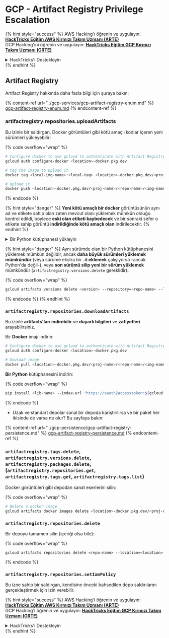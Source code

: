 # GCP - Artifact Registry Privilege Escalation

{% hint style="success" %}
AWS Hacking'ı öğrenin ve uygulayın: <img src="/.gitbook/assets/image.png" alt="" data-size="line">[**HackTricks Eğitim AWS Kırmızı Takım Uzmanı (ARTE)**](https://training.hacktricks.xyz/courses/arte)<img src="/.gitbook/assets/image.png" alt="" data-size="line">\
GCP Hacking'ini öğrenin ve uygulayın: <img src="/.gitbook/assets/image (2).png" alt="" data-size="line">[**HackTricks Eğitim GCP Kırmızı Takım Uzmanı (GRTE)**<img src="/.gitbook/assets/image (2).png" alt="" data-size="line">](https://training.hacktricks.xyz/courses/grte)

<details>

<summary>HackTricks'i Destekleyin</summary>

* [**Abonelik planlarını**](https://github.com/sponsors/carlospolop) kontrol edin!
* 💬 [**Discord grubuna**](https://discord.gg/hRep4RUj7f) katılın veya [**telegram grubuna**](https://t.me/peass) katılın veya bizi **Twitter** 🐦 [**@hacktricks\_live**](https://twitter.com/hacktricks\_live)** takip edin.**
* **Hacking püf noktalarını paylaşarak PR göndererek** [**HackTricks**](https://github.com/carlospolop/hacktricks) ve [**HackTricks Cloud**](https://github.com/carlospolop/hacktricks-cloud) github depolarına katkıda bulunun.

</details>
{% endhint %}

## Artifact Registry

Artifact Registry hakkında daha fazla bilgi için şuraya bakın:

{% content-ref url="../gcp-services/gcp-artifact-registry-enum.md" %}
[gcp-artifact-registry-enum.md](../gcp-services/gcp-artifact-registry-enum.md)
{% endcontent-ref %}

### artifactregistry.repositories.uploadArtifacts

Bu izinle bir saldırgan, Docker görüntüleri gibi kötü amaçlı kodlar içeren yeni sürümleri yükleyebilir:

{% code overflow="wrap" %}
```bash
# Configure docker to use gcloud to authenticate with Artifact Registry
gcloud auth configure-docker <location>-docker.pkg.dev

# tag the image to upload it
docker tag <local-img-name>:<local-tag> <location>-docker.pkg.dev/<proj-name>/<repo-name>/<img-name>:<tag>

# Upload it
docker push <location>-docker.pkg.dev/<proj-name>/<repo-name>/<img-name>:<tag>
```
{% endcode %}

{% hint style="danger" %}
**Yeni kötü amaçlı bir docker** görüntüsünün aynı ad ve etikete sahip olan zaten mevcut olanı yüklemek mümkün olduğu kontrol edildi, böylece **eski olan etiketi kaybedecek** ve bir sonraki sefer o etikete sahip görüntü **indirildiğinde kötü amaçlı olan** indirilecektir.
{% endhint %}

<details>

<summary>Bir Python kütüphanesi yükleyin</summary>

**Yüklemek için kütüphaneyi oluşturarak başlayın** (eğer en son sürümü depodan indirebiliyorsanız bu adımı atlayabilirsiniz):

1.  **Proje yapınızı oluşturun**:

* Kütüphaneniz için yeni bir dizin oluşturun, örneğin, `hello_world_library`.
* Bu dizinin içinde, paket adınızla başka bir dizin oluşturun, örneğin, `hello_world`.
* Paket dizininin içinde, bir `__init__.py` dosyası oluşturun. Bu dosya boş olabilir veya paketiniz için başlangıçlar içerebilir.

```bash
mkdir hello_world_library
cd hello_world_library
mkdir hello_world
touch hello_world/__init__.py
```
2.  **Kütüphane kodunuzu yazın**:

* `hello_world` dizininin içinde, modülünüz için yeni bir Python dosyası oluşturun, örneğin, `greet.py`.
* "Merhaba, Dünya!" fonksiyonunuzu yazın:

```python
# hello_world/greet.py
def say_hello():
return "Merhaba, Dünya!"
```
3.  **Bir `setup.py` dosyası oluşturun**:

* `hello_world_library` dizininin kökünde, bir `setup.py` dosyası oluşturun.
* Bu dosya kütüphaneniz hakkında meta veriler içerir ve Python'a nasıl kurulacağını söyler.

```python
# setup.py
from setuptools import setup, find_packages

setup(
name='hello_world',
version='0.1',
packages=find_packages(),
install_requires=[
# Kütüphanenizin ihtiyaç duyduğu herhangi bir bağımlılık
],
)
```



**Şimdi, kütüphaneyi yükleyelim:**

1.  **Paketinizi oluşturun**:

* `hello_world_library` dizininin kökünden şunu çalıştırın:

```sh
python3 setup.py sdist bdist_wheel
```
2.  **twine için kimlik doğrulamasını yapılandırın** (paketinizi yüklemek için kullanılır):

* `twine`'ın yüklü olduğundan emin olun (`pip install twine`).
* Kimlik bilgilerinizi yapılandırmak için `gcloud`'u kullanın:

{% code overflow="wrap" %}
```sh
twine upload --username 'oauth2accesstoken' --password "$(gcloud auth print-access-token)" --repository-url https://<location>-python.pkg.dev/<project-id>/<repo-name>/ dist/*
```
{% endcode %}

<!---->

3. **Oluşturmayı temizleyin**
```bash
rm -rf dist build hello_world.egg-info
```
</details>

{% hint style="danger" %}
Aynı sürümde olan bir Python kütüphanesini yüklemek mümkün değildir, ancak **daha büyük sürümleri yüklemek mümkündür** (veya sürüme ekstra bir **`.0` eklemek** çalışıyorsa -ancak Python'da değil-), veya **son sürümü silip yeni bir sürüm yüklemek** mümkündür (`artifactregistry.versions.delete` gereklidir)**:**

{% code overflow="wrap" %}
```sh
gcloud artifacts versions delete <version> --repository=<repo-name> --location=<location> --package=<lib-name>
```
{% endcode %}
{% endhint %}

### `artifactregistry.repositories.downloadArtifacts`

Bu izinle **artifacts'ları indirebilir** ve **duyarlı bilgileri** ve **zafiyetleri** arayabilirsiniz.

Bir **Docker** imajı indirin:
```sh
# Configure docker to use gcloud to authenticate with Artifact Registry
gcloud auth configure-docker <location>-docker.pkg.dev

# Dowload image
docker pull <location>-docker.pkg.dev/<proj-name>/<repo-name>/<img-name>:<tag>
```
**Bir Python** kütüphanesini indirin:

{% code overflow="wrap" %}
```bash
pip install <lib-name> --index-url "https://oauth2accesstoken:$(gcloud auth print-access-token)@<location>-python.pkg.dev/<project-id>/<repo-name>/simple/" --trusted-host <location>-python.pkg.dev --no-cache-dir
```
{% endcode %}

* Uzak ve standart depolar sanal bir depoda karıştırılırsa ve bir paket her ikisinde de varsa ne olur? Bu sayfaya bakın:

{% content-ref url="../gcp-persistence/gcp-artifact-registry-persistence.md" %}
[gcp-artifact-registry-persistence.md](../gcp-persistence/gcp-artifact-registry-persistence.md)
{% endcontent-ref %}

### `artifactregistry.tags.delete`, `artifactregistry.versions.delete`, `artifactregistry.packages.delete`, (`artifactregistry.repositories.get`, `artifactregistry.tags.get`, `artifactregistry.tags.list`)

Docker görüntüleri gibi depodan sanat eserlerini silin:

{% code overflow="wrap" %}
```bash
# Delete a docker image
gcloud artifacts docker images delete <location>-docker.pkg.dev/<proj-name>/<repo-name>/<img-name>:<tag>
```
### `artifactregistry.repositories.delete`

Bir depoyu tamamen silin (içeriği olsa bile):

{% code overflow="wrap" %}
```
gcloud artifacts repositories delete <repo-name> --location=<location>
```
{% endcode %}

### `artifactregistry.repositories.setIamPolicy`

Bu izne sahip bir saldırgan, kendisine önceki bahsedilen depo saldırılarını gerçekleştirmek için izin verebilir.

{% hint style="success" %}
AWS Hacking'i öğrenin ve uygulayın: <img src="/.gitbook/assets/image.png" alt="" data-size="line">[**HackTricks Eğitim AWS Kırmızı Takım Uzmanı (ARTE)**](https://training.hacktricks.xyz/courses/arte)<img src="/.gitbook/assets/image.png" alt="" data-size="line">\
GCP Hacking'i öğrenin ve uygulayın: <img src="/.gitbook/assets/image (2).png" alt="" data-size="line">[**HackTricks Eğitim GCP Kırmızı Takım Uzmanı (GRTE)**<img src="/.gitbook/assets/image (2).png" alt="" data-size="line">](https://training.hacktricks.xyz/courses/grte)

<details>

<summary>HackTricks'i Destekleyin</summary>

* [**Abonelik planlarını**](https://github.com/sponsors/carlospolop) kontrol edin!
* 💬 [**Discord grubuna**](https://discord.gg/hRep4RUj7f) katılın veya [**telegram grubuna**](https://t.me/peass) katılın veya bizi **Twitter** 🐦 [**@hacktricks\_live**](https://twitter.com/hacktricks\_live)** takip edin.**
* **Hacking püf noktalarını paylaşarak PR göndererek** [**HackTricks**](https://github.com/carlospolop/hacktricks) **ve** [**HackTricks Cloud**](https://github.com/carlospolop/hacktricks-cloud) **github depolarına katkıda bulunun.**

</details>
{% endhint %}
